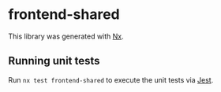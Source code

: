 # frontend-shared

This library was generated with [Nx](https://nx.dev).

## Running unit tests

Run `nx test frontend-shared` to execute the unit tests via [Jest](https://jestjs.io).
